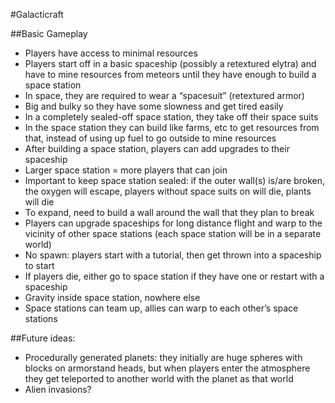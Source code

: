 #Galacticraft

##Basic Gameplay
* Players have access to minimal resources
* Players start off in a basic spaceship (possibly a retextured elytra) and have to mine resources from meteors until they have enough to build a space station
* In space, they are required to wear a “spacesuit” (retextured armor)
* Big and bulky so they have some slowness and get tired easily
* In a completely sealed-off space station, they take off their space suits
* In the space station they can build like farms, etc to get resources from that, instead of using up fuel to go outside to mine resources
* After building a space station, players can add upgrades to their spaceship
* Larger space station = more players that can join
* Important to keep space station sealed: if the outer wall(s) is/are broken, the oxygen will escape, players without space suits on will die, plants will die
* To expand, need to build a wall around the wall that they plan to break
* Players can upgrade spaceships for long distance flight and warp to the vicinity of other space stations (each space station will be in a separate world)
* No spawn: players start with a tutorial, then get thrown into a spaceship to start
* If players die, either go to space station if they have one or restart with a spaceship
* Gravity inside space station, nowhere else
* Space stations can team up, allies can warp to each other’s space stations

##Future ideas:
* Procedurally generated planets: they initially are huge spheres with blocks on armorstand heads, but when players enter the atmosphere they get teleported to another world with the planet as that world
* Alien invasions?
